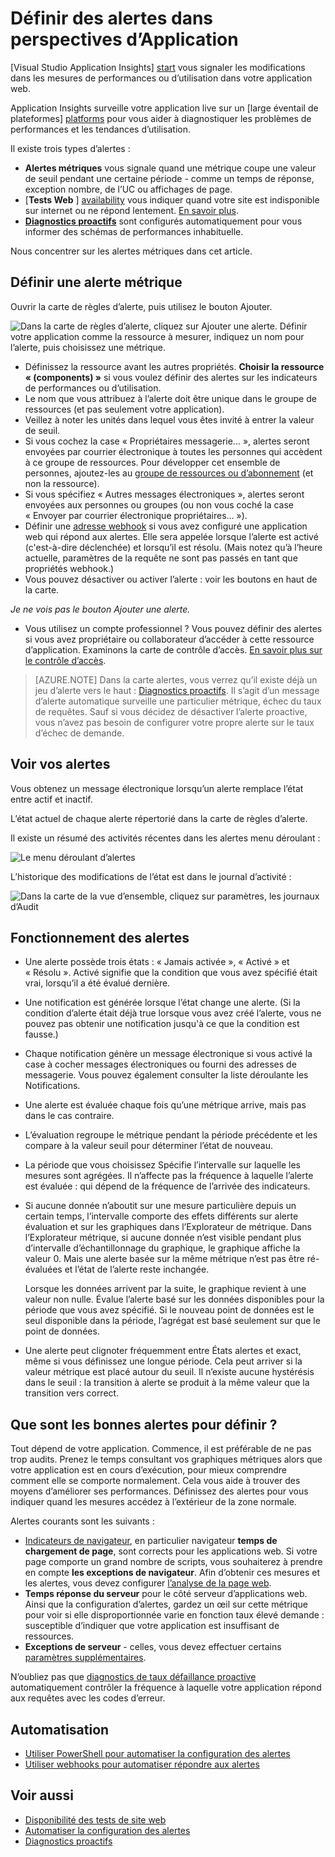 <properties 
    pageTitle="Définir des alertes dans l’Application Insights | Microsoft Azure" 
    description="Être informé à propos des délais de réponse, exceptions et autres performances ou des modifications de l’utilisation de votre application web." 
    services="application-insights" 
    documentationCenter=""
    authors="alancameronwills" 
    manager="douge"/>

<tags 
    ms.service="application-insights" 
    ms.workload="tbd" 
    ms.tgt_pltfrm="ibiza" 
    ms.devlang="na" 
    ms.topic="article" 
    ms.date="10/14/2016" 
    ms.author="awills"/>
 
# <a name="set-alerts-in-application-insights"></a>Définir des alertes dans perspectives d’Application

[Visual Studio Application Insights] [ start] vous signaler les modifications dans les mesures de performances ou d’utilisation dans votre application web. 

Application Insights surveille votre application live sur un [large éventail de plateformes] [ platforms] pour vous aider à diagnostiquer les problèmes de performances et les tendances d’utilisation.

Il existe trois types d’alertes :

* **Alertes métriques** vous signale quand une métrique coupe une valeur de seuil pendant une certaine période - comme un temps de réponse, exception nombre, de l’UC ou affichages de page. 
* [**Tests Web** ] [ availability] vous indiquer quand votre site est indisponible sur internet ou ne répond lentement. [En savoir plus][availability].
* [**Diagnostics proactifs**](app-insights-proactive-diagnostics.md) sont configurés automatiquement pour vous informer des schémas de performances inhabituelle.

Nous concentrer sur les alertes métriques dans cet article.

## <a name="set-a-metric-alert"></a>Définir une alerte métrique

Ouvrir la carte de règles d’alerte, puis utilisez le bouton Ajouter. 

![Dans la carte de règles d’alerte, cliquez sur Ajouter une alerte. Définir votre application comme la ressource à mesurer, indiquez un nom pour l’alerte, puis choisissez une métrique.](./media/app-insights-alerts/01-set-metric.png)

* Définissez la ressource avant les autres propriétés. **Choisir la ressource « (components) »** si vous voulez définir des alertes sur les indicateurs de performances ou d’utilisation.
* Le nom que vous attribuez à l’alerte doit être unique dans le groupe de ressources (et pas seulement votre application).
* Veillez à noter les unités dans lequel vous êtes invité à entrer la valeur de seuil.
* Si vous cochez la case « Propriétaires messagerie... », alertes seront envoyées par courrier électronique à toutes les personnes qui accèdent à ce groupe de ressources. Pour développer cet ensemble de personnes, ajoutez-les au [groupe de ressources ou d’abonnement](app-insights-resources-roles-access-control.md) (et non la ressource).
* Si vous spécifiez « Autres messages électroniques », alertes seront envoyées aux personnes ou groupes (ou non vous coché la case « Envoyer par courrier électronique propriétaires... »). 
* Définir une [adresse webhook](../monitoring-and-diagnostics/insights-webhooks-alerts.md) si vous avez configuré une application web qui répond aux alertes. Elle sera appelée lorsque l’alerte est activé (c'est-à-dire déclenchée) et lorsqu’il est résolu. (Mais notez qu’à l’heure actuelle, paramètres de la requête ne sont pas passés en tant que propriétés webhook.)
* Vous pouvez désactiver ou activer l’alerte : voir les boutons en haut de la carte.

*Je ne vois pas le bouton Ajouter une alerte.* 

- Vous utilisez un compte professionnel ? Vous pouvez définir des alertes si vous avez propriétaire ou collaborateur d’accéder à cette ressource d’application. Examinons la carte de contrôle d’accès. [En savoir plus sur le contrôle d’accès][roles].

> [AZURE.NOTE] Dans la carte alertes, vous verrez qu’il existe déjà un jeu d’alerte vers le haut : [Diagnostics proactifs](app-insights-proactive-failure-diagnostics.md). Il s’agit d’un message d’alerte automatique surveille une particulier métrique, échec du taux de requêtes. Sauf si vous décidez de désactiver l’alerte proactive, vous n’avez pas besoin de configurer votre propre alerte sur le taux d’échec de demande. 

## <a name="see-your-alerts"></a>Voir vos alertes

Vous obtenez un message électronique lorsqu’un alerte remplace l’état entre actif et inactif. 

L’état actuel de chaque alerte répertorié dans la carte de règles d’alerte.

Il existe un résumé des activités récentes dans les alertes menu déroulant :

![Le menu déroulant d’alertes](./media/app-insights-alerts/010-alert-drop.png)

L’historique des modifications de l’état est dans le journal d’activité :

![Dans la carte de la vue d’ensemble, cliquez sur paramètres, les journaux d’Audit](./media/app-insights-alerts/09-alerts.png)



## <a name="how-alerts-work"></a>Fonctionnement des alertes

* Une alerte possède trois états : « Jamais activée », « Activé » et « Résolu ». Activé signifie que la condition que vous avez spécifié était vrai, lorsqu’il a été évalué dernière.

* Une notification est générée lorsque l’état change une alerte. (Si la condition d’alerte était déjà true lorsque vous avez créé l’alerte, vous ne pouvez pas obtenir une notification jusqu'à ce que la condition est fausse.)

* Chaque notification génère un message électronique si vous activé la case à cocher messages électroniques ou fourni des adresses de messagerie. Vous pouvez également consulter la liste déroulante les Notifications.

* Une alerte est évaluée chaque fois qu’une métrique arrive, mais pas dans le cas contraire.

* L’évaluation regroupe le métrique pendant la période précédente et les compare à la valeur seuil pour déterminer l’état de nouveau.

* La période que vous choisissez Spécifie l’intervalle sur laquelle les mesures sont agrégées. Il n’affecte pas la fréquence à laquelle l’alerte est évaluée : qui dépend de la fréquence de l’arrivée des indicateurs.

* Si aucune donnée n’aboutit sur une mesure particulière depuis un certain temps, l’intervalle comporte des effets différents sur alerte évaluation et sur les graphiques dans l’Explorateur de métrique. Dans l’Explorateur métrique, si aucune donnée n’est visible pendant plus d’intervalle d’échantillonnage du graphique, le graphique affiche la valeur 0. Mais une alerte basée sur la même métrique n’est pas être ré-évaluées et l’état de l’alerte reste inchangée. 

    Lorsque les données arrivent par la suite, le graphique revient à une valeur non nulle. Évalue l’alerte basé sur les données disponibles pour la période que vous avez spécifié. Si le nouveau point de données est le seul disponible dans la période, l’agrégat est basé seulement sur que le point de données.

* Une alerte peut clignoter fréquemment entre États alertes et exact, même si vous définissez une longue période. Cela peut arriver si la valeur métrique est placé autour du seuil. Il n’existe aucune hystérésis dans le seuil : la transition à alerte se produit à la même valeur que la transition vers correct.



## <a name="what-are-good-alerts-to-set"></a>Que sont les bonnes alertes pour définir ?

Tout dépend de votre application. Commence, il est préférable de ne pas trop audits. Prenez le temps consultant vos graphiques métriques alors que votre application est en cours d’exécution, pour mieux comprendre comment elle se comporte normalement. Cela vous aide à trouver des moyens d’améliorer ses performances. Définissez des alertes pour vous indiquer quand les mesures accédez à l’extérieur de la zone normale. 

Alertes courants sont les suivants :

* [Indicateurs de navigateur][client], en particulier navigateur **temps de chargement de page**, sont corrects pour les applications web. Si votre page comporte un grand nombre de scripts, vous souhaiterez à prendre en compte **les exceptions de navigateur**. Afin d’obtenir ces mesures et les alertes, vous devez configurer [l’analyse de la page web][client].
* **Temps réponse du serveur** pour le côté serveur d’applications web. Ainsi que la configuration d’alertes, gardez un œil sur cette métrique pour voir si elle disproportionnée varie en fonction taux élevé demande : susceptible d’indiquer que votre application est insuffisant de ressources. 
* **Exceptions de serveur** - celles, vous devez effectuer certains [paramètres supplémentaires](app-insights-asp-net-exceptions.md).

N’oubliez pas que [diagnostics de taux défaillance proactive](app-insights-proactive-failure-diagnostics.md) automatiquement contrôler la fréquence à laquelle votre application répond aux requêtes avec les codes d’erreur. 

## <a name="automation"></a>Automatisation

* [Utiliser PowerShell pour automatiser la configuration des alertes](app-insights-powershell-alerts.md)
* [Utiliser webhooks pour automatiser répondre aux alertes](../monitoring-and-diagnostics/insights-webhooks-alerts.md)

## <a name="see-also"></a>Voir aussi

* [Disponibilité des tests de site web](app-insights-monitor-web-app-availability.md)
* [Automatiser la configuration des alertes](app-insights-powershell-alerts.md)
* [Diagnostics proactifs](app-insights-proactive-diagnostics.md) 



<!--Link references-->

[availability]: app-insights-monitor-web-app-availability.md
[client]: app-insights-javascript.md
[platforms]: app-insights-platforms.md
[roles]: app-insights-resources-roles-access-control.md
[start]: app-insights-overview.md

 